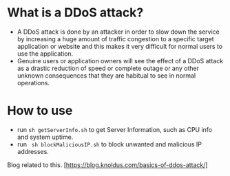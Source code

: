 # What is a DDoS attack?
- A DDoS attack is done by an attacker in order to slow down the service by increasing a huge amount of traffic congestion to a specific target application or website and this makes it very difficult for normal users to use the application.
- Genuine users or application owners will see the effect of a DDoS attack as a drastic reduction of speed or complete outage or any other unknown consequences that they are habitual to see in normal operations.

# How to use
-  run ```sh getServerInfo.sh``` to get Server Information, such as CPU info and system uptime.
- run ``` sh blockMaliciousIP.sh``` to block unwanted and malicious IP addresses.

Blog related to this. [https://blog.knoldus.com/basics-of-ddos-attack/]
